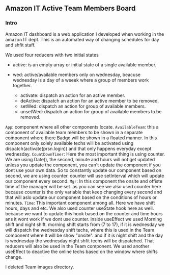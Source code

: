 ## Amazon IT Active Team Members Board

### Intro
Amazon IT dashboard is a web application I developed when working in the amazon IT dept. This is an automated way of changing schedules for day and shfit staff.

We used four reducers with two initial states

- active: is an empty array or initial state of a single available member.
- wed: active/available members only on wednesday, beacuse wednesday is a day of a weeek where a group of members work together.

  - activate: dispatch an action for an active member.
  - deActive: dispatch an action for an active member to be removed.
  - setWed: dispatch an action for group of available members.
  - unsetWed: dispatch an action for group of available members to be removed.

`App`: component where all other components locate.
`AvailableTeam`: this a component of available team members to be shown in a separate component where there Badge will be shown in a floated manner. In this component only solely available techs will be activated using dispatch(activate(prsn.login)) and that only happens everyday except wednesday.
`CountDownTimer`: Here the most important thing is using counter. We are using Date(), the second, minute and hours will not get updated unless you update the component, you can't update the component if you dont use your own data. So to constantly update our component based on second, we are using counter. counter will use setInterval which will update our component every second.
`Mgr`: In this component the onsite and offiste time of the manager will be set. as you can see we also used counter here because counter is the only variable that keep changing every second and that will aslo update our component based on the conditions of hours or minutes.
`Time`: This important component among all. Here we have shift hours, days and etc. We also used counter useState hook here as well. because we want to update this hook based on the counter and time hours ans it wont work if we dont use counter. inside useEffect we used Morning shift and night shift. morning shift starts from (7 to 17), if it is wednesday we will dispatch the wednesday shift techs, where this is used in the Team component where it will be show "onsite". and if it is night shift and the day is wednesday the wednesday night shfit techs will be dispatched. That reducers will also be used in the Team component.
We used another useEffect to deactive the online techs based on the window where shifts change.

I deleted Team images directory.
